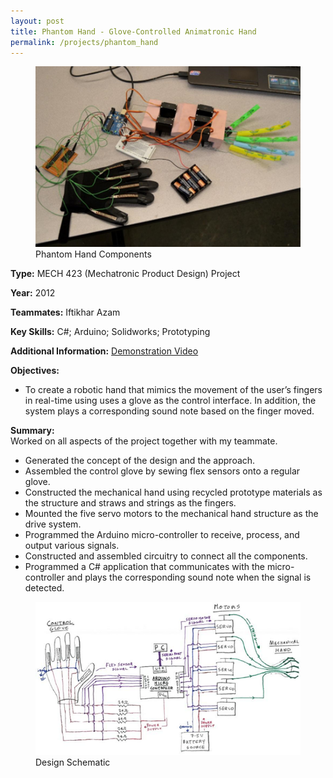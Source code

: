 ```yaml
---
layout: post
title: Phantom Hand - Glove-Controlled Animatronic Hand
permalink: /projects/phantom_hand
---
```




<figure>
    <img src="/images/phantom_hand.png" alt="phantom_hand" class="postimg"/>
    <figcaption>Phantom Hand Components</figcaption>
</figure>

<b>Type:</b> MECH 423 (Mechatronic Product Design) Project 

<b>Year:</b> 2012

<b>Teammates:</b> Iftikhar Azam

<b>Key Skills:</b> C#; Arduino; Solidworks; Prototyping

<b>Additional Information:</b> [Demonstration Video](https://youtu.be/UXrYXhtCI5I )

<b>Objectives:</b>
- To create a robotic hand that mimics the movement of the user’s fingers in real-time using uses a glove as the control interface. In addition, the system plays a corresponding sound note based on the finger moved. 

<b>Summary: </b>
<br>Worked on all aspects of the project together with my teammate.
- Generated the concept of the design and the approach. 
- Assembled the control glove by sewing flex sensors onto a regular glove. 
- Constructed the mechanical hand using recycled prototype materials as the structure and straws and strings as the fingers. 
- Mounted the five servo motors to the mechanical hand structure as the drive system. 
- Programmed the Arduino micro-controller to receive, process, and output various signals. 
- Constructed and assembled circuitry to connect all the components. 
- Programmed a C# application that communicates with the micro-controller and plays the corresponding sound note when the signal is detected.

<figure>
    <img src="/images/phantom_hand_schematic.png" alt="snowbot_equipment" />
    <figcaption>Design Schematic</figcaption>
</figure>






